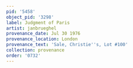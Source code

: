```yaml
---
pid: '5458'
object_pid: '3298'
label: Judgment of Paris
artist: janbrueghel
provenance_date: Jul 30 1976
provenance_location: London
provenance_text: 'Sale, Christie''s, Lot #100'
collection: provenance
order: '0732'
---
```

